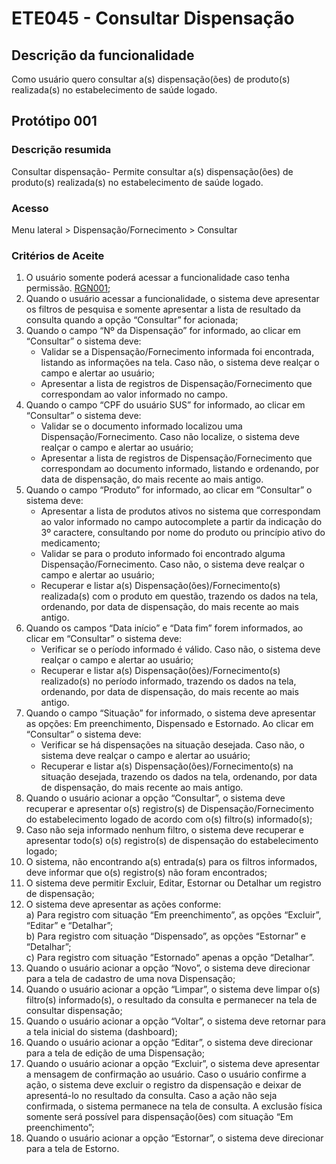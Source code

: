 # ETE045 - Consultar Dispensação <!-- Estou criando do zero este .md de acordo com o docx. -->

## Descrição da funcionalidade 

Como usuário quero consultar a(s) dispensação(ões) de produto(s) realizada(s) no estabelecimento de saúde logado. 

## Protótipo 001 

### Descrição resumida  
Consultar dispensação- Permite consultar a(s) dispensação(ões) de produto(s) realizada(s) no estabelecimento de saúde logado. 

### Acesso
Menu lateral > Dispensação/Fornecimento > Consultar 

### Critérios de Aceite 

1. O usuário somente poderá acessar a funcionalidade caso tenha permissão. [RGN001](DocumentoDeRegrasv2.md#rgn001); 
2. Quando o usuário acessar a funcionalidade, o sistema deve apresentar os filtros de pesquisa e somente apresentar a lista de resultado da consulta quando a opção “Consultar” for acionada;  
3. Quando o campo “Nº da Dispensação” for informado, ao clicar em “Consultar” o sistema deve: 
    - Validar se a Dispensação/Fornecimento informada foi encontrada, listando as informações na tela. Caso não, o sistema deve realçar o campo e alertar ao usuário;  
    - Apresentar a lista de registros de Dispensação/Fornecimento que correspondam ao valor informado no campo. 
4. Quando o campo “CPF do usuário SUS” for informado, ao clicar em “Consultar” o sistema deve: 
    - Validar se o documento informado localizou uma Dispensação/Fornecimento. Caso não localize, o sistema deve realçar o campo e alertar ao usuário; 
    - Apresentar a lista de registros de Dispensação/Fornecimento que correspondam ao documento informado, listando e ordenando, por data de dispensação, do mais recente ao mais antigo. 
5. Quando o campo “Produto” for informado, ao clicar em “Consultar” o sistema deve: 
    - Apresentar a lista de produtos ativos no sistema que correspondam ao valor informado no campo autocomplete a partir da indicação do 3º caractere, consultando por nome do produto ou princípio ativo do medicamento; 
    - Validar se para o produto informado foi encontrado alguma Dispensação/Fornecimento. Caso não, o sistema deve realçar o campo e alertar ao usuário; 
    - Recuperar e listar a(s) Dispensação(ões)/Fornecimento(s) realizada(s) com o produto em questão, trazendo os dados na tela, ordenando, por data de dispensação, do mais recente ao mais antigo. 
6. Quando os campos “Data início” e “Data fim” forem informados, ao clicar em “Consultar” o sistema deve: 
    - Verificar se o período informado é válido.  Caso não, o sistema deve realçar o campo e alertar ao usuário;  
    - Recuperar e listar a(s) Dispensação(ões)/Fornecimento(s) realizado(s) no período informado, trazendo os dados na tela, ordenando, por data de dispensação, do mais recente ao mais antigo. 
7. Quando o campo “Situação” for informado, o sistema deve apresentar as opções: Em preenchimento, Dispensado e Estornado. Ao clicar em “Consultar” o sistema deve: 
    - Verificar se há dispensações na situação desejada.  Caso não, o sistema deve realçar o campo e alertar ao usuário; 
    - Recuperar e listar a(s) Dispensação(ões)/Fornecimento(s) na situação desejada, trazendo os dados na tela, ordenando, por data de dispensação, do mais recente ao mais antigo. 
8. Quando o usuário acionar a opção “Consultar”, o sistema deve recuperar e apresentar o(s) registro(s) de Dispensação/Fornecimento do estabelecimento logado de acordo com o(s) filtro(s) informado(s);  
9. Caso não seja informado nenhum filtro, o sistema deve recuperar e apresentar todo(s) o(s) registro(s) de dispensação do estabelecimento logado;  
10. O sistema, não encontrando a(s) entrada(s) para os filtros informados, deve informar que o(s) registro(s) não foram encontrados; 
11. O sistema deve permitir Excluir, Editar, Estornar ou Detalhar um registro de dispensação;  
12. O sistema deve apresentar as ações conforme:  
    a) Para registro com situação “Em preenchimento”, as opções “Excluir”, “Editar” e “Detalhar”;    
    b) Para registro com situação “Dispensado”, as opções “Estornar” e “Detalhar”;  
    c) Para registro com situação “Estornado” apenas a opção “Detalhar”.  
13. Quando o usuário acionar a opção “Novo”, o sistema deve direcionar para a tela de cadastro de uma nova Dispensação; 
14. Quando o usuário acionar a opção “Limpar”, o sistema deve limpar o(s) filtro(s) informado(s), o resultado da consulta e permanecer na tela de consultar dispensação;   
15. Quando o usuário acionar a opção “Voltar”, o sistema deve retornar para a tela inicial do sistema (dashboard);  
16. Quando o usuário acionar a opção “Editar”, o sistema deve direcionar para a tela de edição de uma Dispensação; 
17. Quando o usuário acionar a opção “Excluir”, o sistema deve apresentar a mensagem de confirmação ao usuário. Caso o usuário confirme a ação, o sistema deve excluir o registro da dispensação e deixar de apresentá-lo no resultado da consulta. Caso a ação não seja confirmada, o sistema permanece na tela de consulta. A exclusão física somente será possível para dispensação(ões) com situação “Em preenchimento”;  
18. Quando o usuário acionar a opção “Estornar”, o sistema deve direcionar para a tela de Estorno. 

 